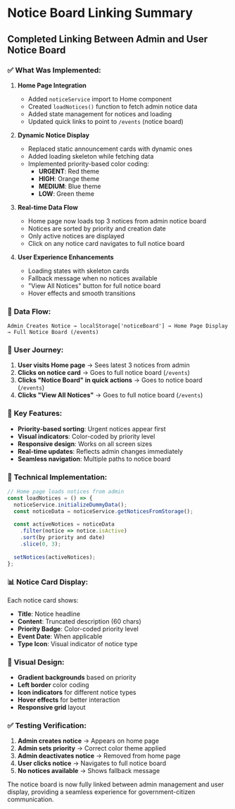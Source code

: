 # Notice Board Linking Summary

## Completed Linking Between Admin and User Notice Board

### ✅ **What Was Implemented:**

1. **Home Page Integration**
   - Added `noticeService` import to Home component
   - Created `loadNotices()` function to fetch admin notice data
   - Added state management for notices and loading
   - Updated quick links to point to `/events` (notice board)

2. **Dynamic Notice Display**
   - Replaced static announcement cards with dynamic ones
   - Added loading skeleton while fetching data
   - Implemented priority-based color coding:
     - **URGENT**: Red theme
     - **HIGH**: Orange theme  
     - **MEDIUM**: Blue theme
     - **LOW**: Green theme

3. **Real-time Data Flow**
   - Home page now loads top 3 notices from admin notice board
   - Notices are sorted by priority and creation date
   - Only active notices are displayed
   - Click on any notice card navigates to full notice board

4. **User Experience Enhancements**
   - Loading states with skeleton cards
   - Fallback message when no notices available
   - "View All Notices" button for full notice board
   - Hover effects and smooth transitions

### 🔗 **Data Flow:**

```
Admin Creates Notice → localStorage['noticeBoard'] → Home Page Display → Full Notice Board (/events)
```

### 📱 **User Journey:**

1. **User visits Home page** → Sees latest 3 notices from admin
2. **Clicks on notice card** → Goes to full notice board (`/events`)
3. **Clicks "Notice Board" in quick actions** → Goes to notice board (`/events`)
4. **Clicks "View All Notices"** → Goes to full notice board (`/events`)

### 🎯 **Key Features:**

- **Priority-based sorting**: Urgent notices appear first
- **Visual indicators**: Color-coded by priority level
- **Responsive design**: Works on all screen sizes
- **Real-time updates**: Reflects admin changes immediately
- **Seamless navigation**: Multiple paths to notice board

### 🔧 **Technical Implementation:**

```javascript
// Home page loads notices from admin
const loadNotices = () => {
  noticeService.initializeDummyData();
  const noticeData = noticeService.getNoticesFromStorage();
  
  const activeNotices = noticeData
    .filter(notice => notice.isActive)
    .sort(by priority and date)
    .slice(0, 3);
  
  setNotices(activeNotices);
};
```

### 📊 **Notice Card Display:**

Each notice card shows:
- **Title**: Notice headline
- **Content**: Truncated description (60 chars)
- **Priority Badge**: Color-coded priority level
- **Event Date**: When applicable
- **Type Icon**: Visual indicator of notice type

### 🎨 **Visual Design:**

- **Gradient backgrounds** based on priority
- **Left border** color coding
- **Icon indicators** for different notice types
- **Hover effects** for better interaction
- **Responsive grid** layout

### ✅ **Testing Verification:**

1. **Admin creates notice** → Appears on home page
2. **Admin sets priority** → Correct color theme applied
3. **Admin deactivates notice** → Removed from home page
4. **User clicks notice** → Navigates to full notice board
5. **No notices available** → Shows fallback message

The notice board is now fully linked between admin management and user display, providing a seamless experience for government-citizen communication.
